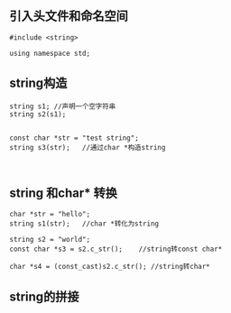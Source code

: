 ## 引入头文件和命名空间

```
#include <string>

using namespace std;
```

## string构造
```
string s1; //声明一个空字符串
string s2(s1); 


const char *str = "test string";
string s3(str);   //通过char *构造string



```

## string 和char* 转换
```
char *str = "hello";
string s1(str);   //char *转化为string

string s2 = "world"; 
const char *s3 = s2.c_str();    //string转const char*

char *s4 = (const_cast)s2.c_str(); //string转char*
```


## string的拼接
```
```
